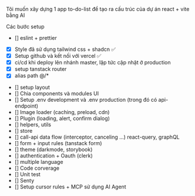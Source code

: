 Tôi muốn xây dựng 1 app to-do-list để tạo ra cấu trúc của dự án react + vite bằng AI

Các bước setup

- [] eslint + prettier
- [x] Style đã sử dụng tailwind css + shadcn ✅
- [x] Setup github và kết nối với vercel ✅ 
- [x] ci/cd khi deploy lên nhánh master, lập tức cập nhật ở production
- [x] setup tanstack router
- [x] alias path @/*
- [] setup layout
- [] Chia components và modules UI
- [] Setup .env development và .env production (trong đó có api-endpoint)
- [] Image loader (caching, preload, cdn)
- [] Plugin (loading, alert, confirm dialog)
- [] helpers, utils
- [] store
- [] call-api data flow (interceptor, canceling ...) react-query, graphQL
- [] form + input rules (tanstack form)
- [] theme (darkmode, storybook)
- [] authentication + Oauth (clerk)
- [] multiple language
- [] Code corverage
- [] Unit test
- [] Senty
- [] Setup cursor rules + MCP sử dụng AI Agent